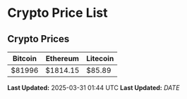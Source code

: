 # Crypto Price List

## Crypto Prices
| Bitcoin | Ethereum | Litecoin |
| ------- | -------- | -------- |
| $81996 | $1814.15 | $85.89 |
**Last Updated:** 2025-03-31 01:44 UTC
**Last Updated:** $DATE$
